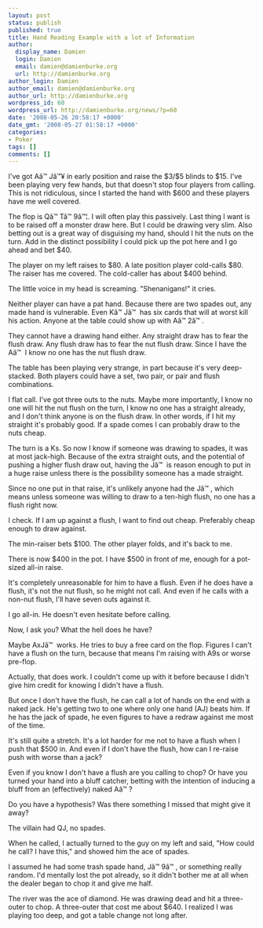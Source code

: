 ```yaml
---
layout: post
status: publish
published: true
title: Hand Reading Example with a lot of Information
author:
  display_name: Damien
  login: Damien
  email: damien@damienburke.org
  url: http://damienburke.org
author_login: Damien
author_email: damien@damienburke.org
author_url: http://damienburke.org
wordpress_id: 60
wordpress_url: http://damienburke.org/news/?p=60
date: '2008-05-26 20:58:17 +0000'
date_gmt: '2008-05-27 01:58:17 +0000'
categories:
- Poker
tags: []
comments: []
---
```

<p>I've got A&acirc;&trade;&nbsp;J&acirc;&trade;&yen; in early position and raise the $3&#47;$5 blinds to $15. I've been playing very few hands, but that doesn't stop four players from calling. This is not ridiculous, since I started the hand with $600 and these players have me well covered.</p>
<p>The flop is Q&acirc;&trade;&nbsp;T&acirc;&trade;&nbsp;9&acirc;&trade;&brvbar;. I will often play this passively. Last thing I want is to be raised off a monster draw here. But I could be drawing very slim. Also betting out is a great way of disguising my hand, should I hit the nuts on the turn. Add in the distinct possibility I could pick up the pot here and I go ahead and bet $40.</p>
<p>The player on my left raises to $80. A late position player cold-calls $80. The raiser has me covered. The cold-caller has about $400 behind.</p>
<p>The little voice in my head is screaming. "Shenanigans!" it cries.</p>
<p>Neither player can have a pat hand. Because there are two spades out, any made hand is vulnerable. Even K&acirc;&trade;&nbsp;J&acirc;&trade;&nbsp; has six cards that will at worst kill his action. Anyone at the table could show up with A&acirc;&trade;&nbsp;2&acirc;&trade;&nbsp;.</p>
<p>They cannot have a drawing hand either. Any straight draw has to fear the flush draw. Any flush draw has to fear the nut flush draw. Since I have the A&acirc;&trade;&nbsp; I know no one has the nut flush draw.</p>
<p>The table has been playing very strange, in part because it's very deep-stacked. Both players could have a set, two pair, or pair and flush combinations.</p>
<p>I flat call. I've got three outs to the nuts. Maybe more importantly, I know no one will hit the nut flush on the turn, I know no one has a straight already, and I don't think anyone is on the flush draw. In other words, if I hit my straight it's probably good. If a spade comes I can probably draw to the nuts cheap.</p>
<p>The turn is a Ks. So now I know if someone was drawing to spades, it was at most jack-high. Because of the extra straight outs, and the potential of pushing a higher flush draw out, having the J&acirc;&trade;&nbsp; is reason enough to put in a huge raise unless there is the possibility someone has a made straight.</p>
<p>Since no one put in that raise, it's unlikely anyone had the J&acirc;&trade;&nbsp;, which means unless someone was willing to draw to a ten-high flush, no one has a flush right now.</p>
<p>I check. If I am up against a flush, I want to find out cheap. Preferably cheap enough to draw against.</p>
<p>The min-raiser bets $100. The other player folds, and it's back to me.</p>
<p>There is now $400 in the pot. I have $500 in front of me, enough for a pot-sized all-in raise.</p>
<p>It's completely unreasonable for him to have a flush. Even if he does have a flush, it's not the nut flush, so he might not call. And even if he calls with a non-nut flush, I'll have seven outs against it.</p>
<p>I go all-in. He doesn't even hesitate before calling.</p>
<p>Now, I ask you? What the hell does he have?</p>
<p>Maybe AxJ&acirc;&trade;&nbsp; works. He tries to buy a free card on the flop. Figures I can't have a flush on the turn, because that means I'm raising with A9s or worse pre-flop.</p>
<p>Actually, that does work. I couldn't come up with it before because I didn't give him credit for knowing I didn't have a flush.</p>
<p>But once I don't have the flush, he can call a lot of hands on the end with a naked jack. He's getting two to one where only one hand (AJ) beats him. If he has the jack of spade, he even figures to have a redraw against me most of the time.</p>
<p>It's still quite a stretch. It's a lot harder for me not to have a flush when I push that $500 in. And even if I don't have the flush, how can I re-raise push with worse than a jack?</p>
<p>Even if you know I don't have a flush are you calling to chop? Or have you turned your hand into a bluff catcher, betting with the intention of inducing a bluff from an (effectively) naked A&acirc;&trade;&nbsp;?</p>
<p>Do you have a hypothesis? Was there something I missed that might give it away?</p>
<p>The villain had QJ, no spades.</p>
<p>When he called, I actually turned to the guy on my left and said, "How could he call? I have this," and showed him the ace of spades.</p>
<p>I assumed he had some trash spade hand, J&acirc;&trade;&nbsp;9&acirc;&trade;&nbsp;, or something really random. I'd mentally lost the pot already, so it didn't bother me at all when the dealer began to chop it and give me half.</p>
<p>The river was the ace of diamond. He was drawing dead and hit a three-outer to chop. A three-outer that cost me about $640. I realized I was playing too deep, and got a table change not long after.</p>
